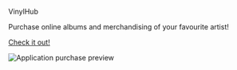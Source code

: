 VinylHub

Purchase online albums and merchandising of your favourite artist! 

[Check it out!](https://vinyl-hub.vercel.app)

![Application purchase preview](https://i.postimg.cc/NGx09wV6/preview.gif)